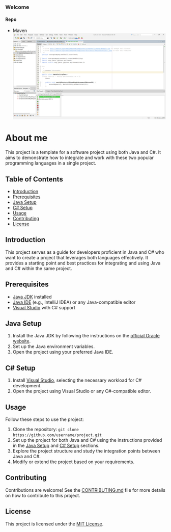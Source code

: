 ### Welcome
#### Repo
* Maven
  ![JUnit test script](https://github.com/Adzzse/math-util-mvn/blob/main/screenshots/test%20script%20with%20junit.jpg)
# About me

This project is a template for a software project using both Java and C#. It aims to demonstrate how to integrate and work with these two popular programming languages in a single project.

## Table of Contents

- [Introduction](#introduction)
- [Prerequisites](#prerequisites)
- [Java Setup](#java-setup)
- [C# Setup](#csharp-setup)
- [Usage](#usage)
- [Contributing](#contributing)
- [License](#license)

## Introduction

This project serves as a guide for developers proficient in Java and C# who want to create a project that leverages both languages effectively. It provides a starting point and best practices for integrating and using Java and C# within the same project.

## Prerequisites

- [Java JDK](https://www.oracle.com/java/technologies/javase-downloads.html) installed
- [Java IDE](https://www.jetbrains.com/idea/) (e.g., IntelliJ IDEA) or any Java-compatible editor
- [Visual Studio](https://visualstudio.microsoft.com/) with C# support

## Java Setup

1. Install the Java JDK by following the instructions on the [official Oracle website](https://www.oracle.com/java/technologies/javase-downloads.html).
2. Set up the Java environment variables.
3. Open the project using your preferred Java IDE.

## C# Setup

1. Install [Visual Studio](https://visualstudio.microsoft.com/), selecting the necessary workload for C# development.
2. Open the project using Visual Studio or any C#-compatible editor.

## Usage

Follow these steps to use the project:

1. Clone the repository: `git clone https://github.com/username/project.git`
2. Set up the project for both Java and C# using the instructions provided in the [Java Setup](#java-setup) and [C# Setup](#csharp-setup) sections.
3. Explore the project structure and study the integration points between Java and C#.
4. Modify or extend the project based on your requirements.

## Contributing

Contributions are welcome! See the [CONTRIBUTING.md](CONTRIBUTING.md) file for more details on how to contribute to this project.

## License

This project is licensed under the [MIT License](LICENSE.md).



<!---
Adzzse/Adzzse is a ✨ special ✨ repository because its `README.md` (this file) appears on your GitHub profile.
You can click the Preview link to take a look at your changes.
--->
